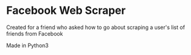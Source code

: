 # Facebook Web Scraper

Created for a friend who asked how to go about scraping a user's list of friends from Facebook

Made in Python3
